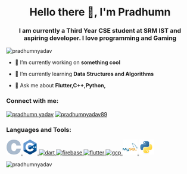 ### <h1 align="center">Hello there 👋, I'm Pradhumn
</h1>
<h3 align="center">I am currently a Third Year CSE student at SRM IST and aspiring developer. I love programming and Gaming</h3>

<p align="left"> <img src="https://komarev.com/ghpvc/?username=pradhumnyadav&label=Profile%20views&color=0e75b6&style=flat" alt="pradhumnyadav" /> </p>

- 🔭 I’m currently working on **something cool**

- 🌱 I’m currently learning **Data Structures and Algorithms**

- 💬 Ask me about **Flutter,C++,Python,**

<h3 align="left">Connect with me:</h3>
<p align="left">
<a href="https://linkedin.com/in/pradhumn yadav" target="blank"><img align="center" src="https://cdn.jsdelivr.net/npm/simple-icons@3.0.1/icons/linkedin.svg" alt="pradhumn yadav" height="30" width="40" /></a>
<a href="https://www.hackerrank.com/pradhumnyadav89" target="blank"><img align="center" src="https://cdn.jsdelivr.net/npm/simple-icons@3.0.1/icons/hackerrank.svg" alt="pradhumnyadav89" height="30" width="40" /></a>
</p>

<h3 align="left">Languages and Tools:</h3>
<p align="left"> <a href="https://www.cprogramming.com/" target="_blank"> <img src="https://raw.githubusercontent.com/devicons/devicon/master/icons/c/c-original.svg" alt="c" width="40" height="40"/> </a> <a href="https://www.w3schools.com/cpp/" target="_blank"> <img src="https://raw.githubusercontent.com/devicons/devicon/master/icons/cplusplus/cplusplus-original.svg" alt="cplusplus" width="40" height="40"/> </a> <a href="https://dart.dev" target="_blank"> <img src="https://www.vectorlogo.zone/logos/dartlang/dartlang-icon.svg" alt="dart" width="40" height="40"/> </a> <a href="https://firebase.google.com/" target="_blank"> <img src="https://www.vectorlogo.zone/logos/firebase/firebase-icon.svg" alt="firebase" width="40" height="40"/> </a> <a href="https://flutter.dev" target="_blank"> <img src="https://www.vectorlogo.zone/logos/flutterio/flutterio-icon.svg" alt="flutter" width="40" height="40"/> </a> <a href="https://cloud.google.com" target="_blank"> <img src="https://www.vectorlogo.zone/logos/google_cloud/google_cloud-icon.svg" alt="gcp" width="40" height="40"/> </a> <a href="https://www.mysql.com/" target="_blank"> <img src="https://raw.githubusercontent.com/devicons/devicon/master/icons/mysql/mysql-original-wordmark.svg" alt="mysql" width="40" height="40"/> </a> <a href="https://www.python.org" target="_blank"> <img src="https://raw.githubusercontent.com/devicons/devicon/master/icons/python/python-original.svg" alt="python" width="40" height="40"/> </a> </p>

<p><img align="center" src="https://github-readme-stats.vercel.app/api/top-langs?username=pradhumnyadav&show_icons=true&locale=en&layout=compact" alt="pradhumnyadav" /></p>
